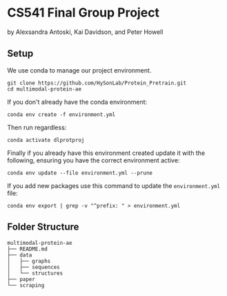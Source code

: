 # CS541 Final Group Project 

by Alexsandra Antoski, Kai Davidson, and Peter Howell

## Setup

We use conda to manage our project environment.

```
git clone https://github.com/HySonLab/Protein_Pretrain.git
cd multimodal-protein-ae
```
If you don't already have the conda environment:
```
conda env create -f environment.yml
```
Then run regardless:
```
conda activate dlprotproj
```
Finally if you already have this environment created update it with the following, ensuring you have the correct environment active:
```
conda env update --file environment.yml --prune
```

If you add new packages use this command to update the `environment.yml` file:

```conda env export | grep -v "^prefix: " > environment.yml```

## Folder Structure

```
multimodal-protein-ae
├── README.md
├── data
│   ├── graphs
│   ├── sequences
│   └── structures
├── paper
└── scraping
```